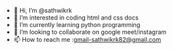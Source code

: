 - 👋 Hi, I’m @sathwikrk
- 👀 I’m interested in coding html and css docs
- 🌱 I’m currently learning python programming
- 💞️ I’m looking to collaborate on google meet/instagram
- 📫 How to reach me :gmail-sathwikrk82@gmail.com

<!---
sathwikrk/sathwikrk is a ✨ special ✨ repository because its `README.md` (this file) appears on your GitHub profile.
You can click the Preview link to take a look at your changes.
--->
